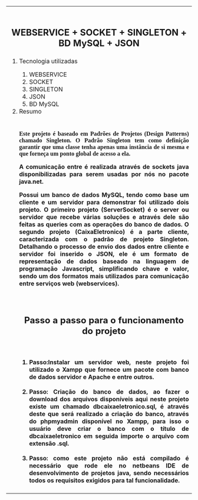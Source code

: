 <table width="40%" border="0"><tr><td><br>
 <h2><p align="center"><b>WEBSERVICE + SOCKET + SINGLETON + BD MySQL + JSON</b></p></h2>    
 <ol>
  <li>Tecnologia utilizadas </li>
   <ol>
      <li>WEBSERVICE</li>
      <li>SOCKET</li>
      <li>SINGLETON</li> 
       <li>JSON</li>
      <li>BD MySQL</li> 
    </ol>
  
 <li>Resumo </li>
 
 
<br>
<h4><p  align="justify"  style="font-family: Verdana">
Este projeto é baseado em Padrões de Projetos (Design Patterns) chamado Singleton. O Padrão Singleton tem como definição garantir que uma classe tenha apenas uma instância de si mesma e que forneça um ponto global de acesso a ela.
</p><p  align="justify">
A comunicação entre é realizada através de sockets java disponibilizadas para serem usadas por nós no pacote java.net.
<p  align="justify">
Possui um banco de dados MySQL, tendo como base um cliente e um servidor para demonstrar foi utilizado dois projeto. O primeiro projeto (ServerSocket) é o server ou servidor que recebe várias soluções e através dele são feitas as queries com as operações do banco de dados.
O segundo projeto (CaixaEletronico) é a parte cliente, caracterizada com o padrão de projeto Singleton. Detalhando o processo de envio dos dados entre cliente e servidor foi inserido o JSON, ele é um formato de representação de dados baseado na linguagem de programação Javascript, simplificando chave e valor, sendo um dos formatos mais utilizados para comunicação entre serviços web (webservices).
</p>
</h4>

<br>
<h2><p align="center">Passo a passo para o funcionamento do projeto</p></h2>
<h4><br>
<ol>  
<li align="justify">Passo:Instalar um servidor web, neste projeto foi utilizado o Xampp que fornece um pacote com banco de dados servidor e Apache e entre outros.
 </li>
 <br> 
<li  align="justify"><b>Passo:</b> Criação do banco de dados, ao fazer o download dos arquivos disponíveis aqui neste projeto existe um chamado dbcaixaeletronico.sql,  é através deste que será realizado a criação do banco, através do phpmyadmin disponível no Xampp, para isso o usuário deve criar o banco com o título  de dbcaixaeletronico em seguida importe o arquivo com extensão .sql.
</li>
 <br>
<b><li  align="justify">
Passo: </b>como este projeto não está compilado é necessário que rode ele no netbeans IDE de desenvolvimento de projetos java, sendo necessários todos os requisitos exigidos para tal funcionalidade.
</li>
</ol>

</h4>

</ol>

</td></tr></table>


